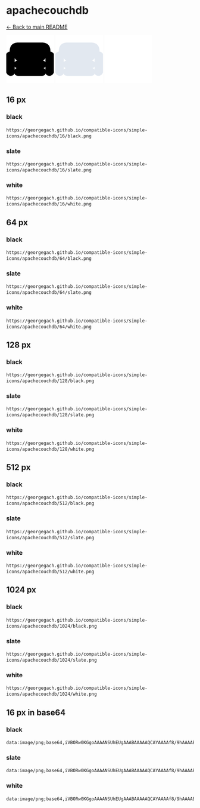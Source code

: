 # apachecouchdb

[← Back to main README](../../README.md)


<img src="./128/black.png" width="128" alt="apachecouchdb black icon" />
<img src="./128/slate.png" width="128" alt="apachecouchdb slate icon" />
<img src="./128/white.png" width="128" alt="apachecouchdb white icon" />

## 16 px

### black
```
https://georgegach.github.io/compatible-icons/simple-icons/apachecouchdb/16/black.png
```

### slate
```
https://georgegach.github.io/compatible-icons/simple-icons/apachecouchdb/16/slate.png
```

### white
```
https://georgegach.github.io/compatible-icons/simple-icons/apachecouchdb/16/white.png
```

## 64 px

### black
```
https://georgegach.github.io/compatible-icons/simple-icons/apachecouchdb/64/black.png
```

### slate
```
https://georgegach.github.io/compatible-icons/simple-icons/apachecouchdb/64/slate.png
```

### white
```
https://georgegach.github.io/compatible-icons/simple-icons/apachecouchdb/64/white.png
```

## 128 px

### black
```
https://georgegach.github.io/compatible-icons/simple-icons/apachecouchdb/128/black.png
```

### slate
```
https://georgegach.github.io/compatible-icons/simple-icons/apachecouchdb/128/slate.png
```

### white
```
https://georgegach.github.io/compatible-icons/simple-icons/apachecouchdb/128/white.png
```

## 512 px

### black
```
https://georgegach.github.io/compatible-icons/simple-icons/apachecouchdb/512/black.png
```

### slate
```
https://georgegach.github.io/compatible-icons/simple-icons/apachecouchdb/512/slate.png
```

### white
```
https://georgegach.github.io/compatible-icons/simple-icons/apachecouchdb/512/white.png
```

## 1024 px

### black
```
https://georgegach.github.io/compatible-icons/simple-icons/apachecouchdb/1024/black.png
```

### slate
```
https://georgegach.github.io/compatible-icons/simple-icons/apachecouchdb/1024/slate.png
```

### white
```
https://georgegach.github.io/compatible-icons/simple-icons/apachecouchdb/1024/white.png
```

## 16 px in base64

### black
```
data:image/png;base64,iVBORw0KGgoAAAANSUhEUgAAABAAAAAQCAYAAAAf8/9hAAAABmJLR0QA/wD/AP+gvaeTAAAA0ElEQVQ4jcXSMUpDQRSF4e89o4hYpEjnGsTOBegadANB3E56XUwKi+AeTJnCRIMJMY3mWXgHBiK+SSFeuHAY7n/m3GH476oyfY4+TlqYCe7xmB9eY4qmsKe4yg1GO8CpRwm+xCtmO8CzYC7STg0W2BTAG7yFntToRZIFXloeUNy+DN2rsZ8ZPBUYjGNWYlO0Z7wXrLCK2QZNB5/YC3gd+rdaZ6k/6myf6uf5rTrI9LKDObo4xiGOWgxSUphXOMUt7nz/yLMWgyEecINBYeo/rC+rvmEZwx+bmAAAAABJRU5ErkJggg==
```

### slate
```
data:image/png;base64,iVBORw0KGgoAAAANSUhEUgAAABAAAAAQCAYAAAAf8/9hAAAABmJLR0QA/wD/AP+gvaeTAAABH0lEQVQ4jcWRMUoDYRSEv/mzKyJBhWwTRPQCYucFPICN5AIigqVexMZKb5BLWFh5By00JCoJiVlMGvcfC5Ng4yYW4lTvPZiZDx78tzQdnjpve8hHoI0yQ6RoB1euN+trd7OA1uug4cilIVuwuGsXp1v1WjMAxMjZL8wAmVQ5B1DrebAfTRMRgdqCAT1MCOJQjy/9NlZdODehCla5VwZy8KpRJ4AygAhDcG9+ubsm5pOsLGDSr3sYgu4XwH/AGk5Y0mQGJmfg7W+f/Uk7Eu/TJREUhophJGuMXClzSxpHkwqQ+AgW+QRHc7sBR5ZmSyRPbPeF1hFVwzJopTRBjAKMDTjQTwLpASpORLyKVkNot8xfyDeJdWvisZxeLAD9x/oEs9hv0QMECnUAAAAASUVORK5CYII=
```

### white
```
data:image/png;base64,iVBORw0KGgoAAAANSUhEUgAAABAAAAAQCAYAAAAf8/9hAAAABmJLR0QA/wD/AP+gvaeTAAAA3UlEQVQ4jcXQsS5DcRTH8c+tVhARQw1i7yY2D8Az6AuIeB07D2MwNN6BsYZqmmjoQn6G3stduLeD+E2///+c883vHP5bRWWSHOMcBw0zY9wURXH/9ZNkmGSS9pokOasDRisMVxpBJ8kpBpiusPoUgyQnRZIx9jHHdv0uPyhl7w6eOuiXhZeWKZ5LAPQ76NUADy0Aj2Uv9IokKR8TyxU2GwBveMUedPGBtbKwKP1vWtRSv3d879N0vErrNT/vYoZdy/gb2GoAVElhViQ5xCWuMcRRA+AWd7jAVcvUf6hPvGCkxx5j3N4AAAAASUVORK5CYII=
```

